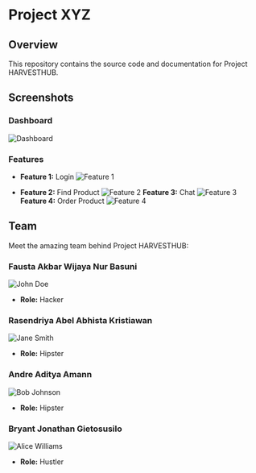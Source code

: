 
# Project XYZ

## Overview

This repository contains the source code and documentation for Project HARVESTHUB.

## Screenshots

### Dashboard

![Dashboard](screenshots/login.png)

### Features

- **Feature 1:** Login
  ![Feature 1](screenshots/login.png)

- **Feature 2:** Find Product
  ![Feature 2](screenshots/findproduct.png)
  **Feature 3:** Chat
  ![Feature 3](screenshots/chat.png)
  **Feature 4:** Order Product
  ![Feature 4](screenshots/orderproduct.png)

## Team

Meet the amazing team behind Project HARVESTHUB:

### Fausta Akbar Wijaya Nur Basuni

![John Doe](team/john_doe.jpg)

- **Role:** Hacker

### Rasendriya Abel Abhista Kristiawan

![Jane Smith](team/jane_smith.jpg)

- **Role:** Hipster

### Andre Aditya Amann

![Bob Johnson](team/bob_johnson.jpg)

- **Role:** Hipster

### Bryant Jonathan Gietosusilo

![Alice Williams](team/alice_williams.jpg)

- **Role:** Hustler
